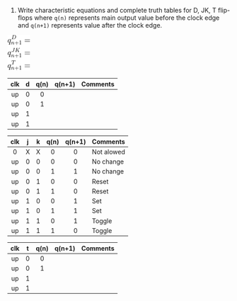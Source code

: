 1. Write characteristic equations and complete truth tables for D, JK, T flip-flops where `q(n)` represents main output value before the clock edge and `q(n+1)` represents value after the clock edge.

![Characteristic equations](https://github.com/MichaelDolezel/digital-electronic-1/blob/aa42f81dcfa4342af5c7f0bb3909b8f4184314af/labs/05-Latches%20and%20flip-flops/images/eq_flip_flops.png)
<!--
\begin{align*}
    q_{n+1}^D =&~ \\
    q_{n+1}^{JK} =&\\
    q_{n+1}^T =&\\
\end{align*}
-->

   | **clk** | **d** | **q(n)** | **q(n+1)** | **Comments** |
   | :-: | :-: | :-: | :-: | :-- |
   | up | 0 | 0 |  |  |
   | up | 0 | 1 |  |  |
   | up | 1 |  |  |  |
   | up | 1 |  |  |  |

   | **clk** | **j** | **k** | **q(n)** | **q(n+1)** | **Comments** |
   | :-: | :-: | :-: | :-: | :-: | :-- |
   | 0  | X | X | 0 | 0 | Not alowed |
   | up | 0 | 0 | 0 | 0 | No change |
   | up | 0 | 0 | 1 | 1 | No change |
   | up | 0 | 1 | 0 | 0 | Reset |
   | up | 0 | 1 | 1 | 0 | Reset |
   | up | 1 | 0 | 0 | 1 | Set |
   | up | 1 | 0 | 1 | 1 | Set |
   | up | 1 | 1 | 0 | 1 | Toggle |
   | up | 1 | 1 | 1 | 0 | Toggle |

   | **clk** | **t** | **q(n)** | **q(n+1)** | **Comments** |
   | :-: | :-: | :-: | :-: | :-- |
   | up | 0 | 0 |  |  |
   | up | 0 | 1 |  |  |
   | up | 1 |  |  |  |
   | up | 1 |  |  |  |
